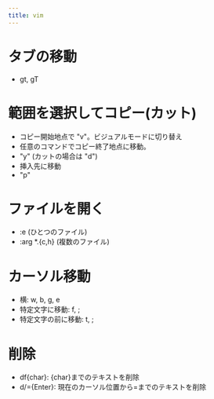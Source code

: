 ```yaml
---
title: vim
---
```

# タブの移動
- gt, gT

# 範囲を選択してコピー(カット)

- コピー開始地点で "v"。ビジュアルモードに切り替え
- 任意のコマンドでコピー終了地点に移動。
- "y" (カットの場合は "d")
- 挿入先に移動
- "p"

# ファイルを開く
- :e (ひとつのファイル)
- :arg *.{c,h} (複数のファイル)

# カーソル移動
- 横: w, b, g, e 
- 特定文字に移動: f, ;
- 特定文字の前に移動: t, ;

# 削除
- df{char}: {char}までのテキストを削除
- d/={Enter}: 現在のカーソル位置から=までのテキストを削除
